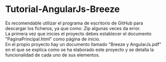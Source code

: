 # Tutorial-AngularJs-Breeze
Es recomendable utilizar el programa de escritorio de GitHub para descargar los ficheros, ya que como .Zip algunas veces da error.</br>
La primera vez que inicies el proyecto debes establecer el documento "PaginaPrincipal.html" como página de inicio.</br>
En el propio proyecto hay un documento llamado "Breeze y AngularJs.pdf" en el que se explica como se ha elaborado este proyecto y se detalla la funcionalidad de cada uno de sus elementos.
